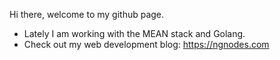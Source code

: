 Hi there, welcome to my github page.
- Lately I am working with the MEAN stack and Golang.
- Check out my web development blog: https://ngnodes.com

<!---
ctfdavis/ctfdavis is a ✨ special ✨ repository because its `README.md` (this file) appears on your GitHub profile.
You can click the Preview link to take a look at your changes.
--->
